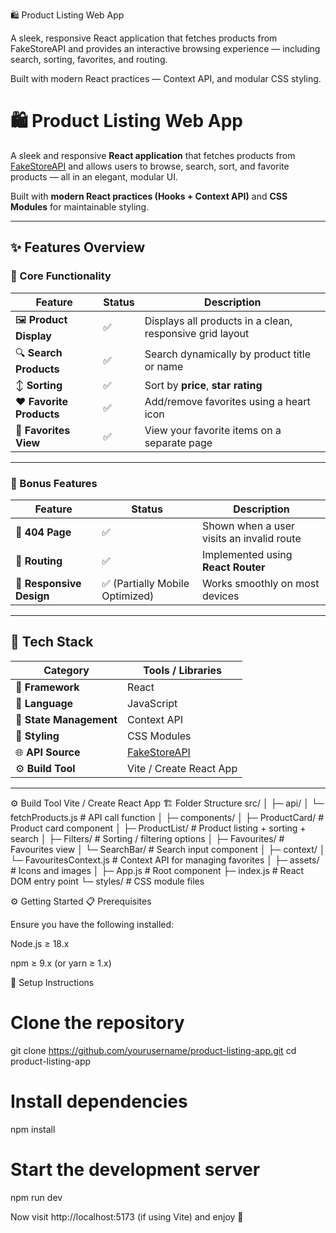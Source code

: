 🛍️ Product Listing Web App

A sleek, responsive React application that fetches products from FakeStoreAPI and provides an interactive browsing experience — including search, sorting, favorites, and routing.

Built with modern React practices — Context API, and modular CSS styling.

# 🛍️ Product Listing Web App

A sleek and responsive **React application** that fetches products from [FakeStoreAPI](https://fakestoreapi.com/) and allows users to browse, search, sort, and favorite products — all in an elegant, modular UI.

Built with **modern React practices (Hooks + Context API)** and **CSS Modules** for maintainable styling.

---

## ✨ Features Overview

### 🧩 Core Functionality
| Feature | Status | Description |
|----------|---------|-------------|
| 🖼️ **Product Display** | ✅ | Displays all products in a clean, responsive grid layout |
| 🔍 **Search Products** | ✅ | Search dynamically by product title or name |
| ↕️ **Sorting** | ✅ | Sort by **price**, **star rating** |
| ❤️ **Favorite Products** | ✅ | Add/remove favorites using a heart icon |
| 💾 **Favorites View** | ✅ | View your favorite items on a separate page |

---

### 🌟 Bonus Features
| Feature | Status | Description |
|----------|---------|-------------|
| 🚫 **404 Page** | ✅ | Shown when a user visits an invalid route |
| 🔄 **Routing** | ✅ | Implemented using **React Router** |
| 📱 **Responsive Design** | ✅ (Partially Mobile Optimized) | Works smoothly on most devices |

---

## 🧠 Tech Stack

| Category | Tools / Libraries |
|-----------|-------------------|
| 🧩 **Framework** | React |
| 💬 **Language** | JavaScript|
| 🧠 **State Management** | Context API |
| 🎨 **Styling** | CSS Modules |
| 🌐 **API Source** | [FakeStoreAPI](https://fakestoreapi.com/) |
| ⚙️ **Build Tool** | Vite / Create React App |

---

⚙️ Build Tool	Vite / Create React App
🏗️ Folder Structure
src/
│
├─ api/
│   └─ fetchProducts.js           # API call function
│
├─ components/
│   ├─ ProductCard/               # Product card component
│   ├─ ProductList/               # Product listing + sorting + search
│   ├─ Filters/                   # Sorting / filtering options
│   ├─ Favourites/                # Favourites view
│   └─ SearchBar/                 # Search input component
│
├─ context/
│   └─ FavouritesContext.js       # Context API for managing favorites
│
├─ assets/                        # Icons and images
│
├─ App.js                         # Root component
├─ index.js                       # React DOM entry point
└─ styles/                        # CSS module files

⚙️ Getting Started
📋 Prerequisites

Ensure you have the following installed:

Node.js ≥ 18.x

npm ≥ 9.x (or yarn ≥ 1.x)

🚀 Setup Instructions
# Clone the repository
git clone https://github.com/yourusername/product-listing-app.git
cd product-listing-app

# Install dependencies
npm install

# Start the development server
npm run dev


Now visit http://localhost:5173
 (if using Vite) and enjoy 🎉
